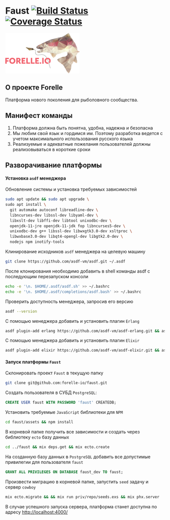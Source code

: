 # Faust [![Build Status](https://api.travis-ci.com/forelle-io/faust.png?branch=master)](https://travis-ci.org/forelle-io/faust) [![Coverage Status](https://coveralls.io/repos/github/forelle-io/faust/badge.svg)](https://coveralls.io/github/forelle-io/faust)

<img src="https://github.com/forelle-io/faust/blob/master/assets/static/images/logotype.png" height="128">

## О проекте Forelle
Платформа нового поколения для рыболовного сообщества.

## Манифест команды
1. Платформа должна быть понятна, удобна, надежна и безопасна
2. Мы любим свой язык и гордимся им. Поэтому разработка ведется с учетом максимального использования русского языка
3. Реализуемые и адекватные пожелания пользователей должны реализовываться в короткие сроки

## Разворачивание платформы

#### Установка `asdf` менеджера

Обновление системы и установка требуемых зависимостей
```bash
sudo apt update && sudo apt upgrade \
sudo apt install \
  git automake autoconf libreadline-dev \
  libncurses-dev libssl-dev libyaml-dev \
  libxslt-dev libffi-dev libtool unixodbc-dev \
  openjdk-11-jre openjdk-11-jdk fop libncurses5-dev \
  unixodbc-dev g++ libssl-dev libwxgtk3.0-dev xsltproc \
  libwxbase3.0-dev libqt4-opengl-dev libgtk2.0-dev \
  nodejs npm inotify-tools
```
Клинирование исходников `asdf` менеджера на целевую машину
```bash
git clone https://github.com/asdf-vm/asdf.git ~/.asdf
```

После клонирования необходимо добавить в shell команды asdf с последующим перезапуском консоли
```bash
echo -e '\n. $HOME/.asdf/asdf.sh' >> ~/.bashrc
echo -e '\n. $HOME/.asdf/completions/asdf.bash' >> ~/.bashrc
```

Проверить доступность менеджера, запросив его версию
```bash
asdf --version
```

С помощью менеджера добавить и установить плагин `Erlang`
```bash
asdf plugin-add erlang https://github.com/asdf-vm/asdf-erlang.git && asdf install erlang 21.3.2
```

С помощью менеджера добавить и установить плагин `Elixir`
```bash
asdf plugin-add elixir https://github.com/asdf-vm/asdf-elixir.git && asdf install elixir 1.8.1
```

#### Запуск платформы `Faust`

Склонировать проект `Faust` в текущую папку
```bash
git clone git@github.com:forelle-io/faust.git
```

Создать пользователя в СУБД `PostgreSQL`:
```sql
CREATE USER faust WITH PASSWORD 'faust' CREATEDB;
```

Установить требуемые `JavaScript` библиотеки для `NPM`
```bash
cd faust/assets && npm install
```

В корневой папке получить все зависимости и создать через библиотеку `ecto` базу данных
```bash
cd ../faust && mix deps.get && mix ecto.create
```

На созданную базу данных в `PostgreSQL` добавить все допустимые привилегии для пользователя `faust`
```sql
GRANT ALL PRIVILEGES ON DATABASE faust_dev TO faust;
```

Произвести миграцию в корневой папке, запустить `seed` задачу и сервер `cowboy`
```bash
mix ecto.migrate && && mix run priv/repo/seeds.exs && mix phx.server
```

В случае успешного запуска сервера, платформа станет доступна по адресу [http://localhost:4000/](http://localhost:4000/)